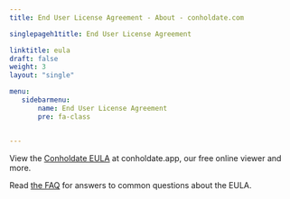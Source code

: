```yaml
---
title: End User License Agreement - About - conholdate.com

singlepageh1title: End User License Agreement

linktitle: eula
draft: false
weight: 3
layout: "single"

menu:
   sidebarmenu: 
       name: End User License Agreement
       pre: fa-class


---
```



<div class="box1">
<p>View the <a href="https://products.conholdate.app/viewer/view/NaOfm5N5Y2cN9AGNQ/conholdate_end-user-license-agreement_2021-01-19.pdf?preview=true.pdf" target="_blank" rel="noopener noreferrer">Conholdate EULA</a> at conholdate.app, our free online viewer and more.</p>
<p>Read <a href="/legal/eula/faq" rel="alternate">the FAQ</a> for answers to common questions about the EULA.</p>
</div>
